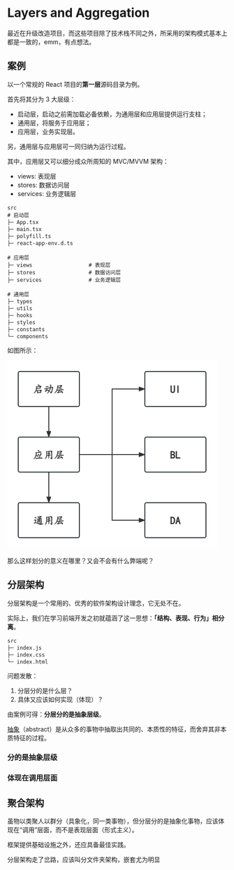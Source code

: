 # Layers and Aggregation

最近在升级改造项目，而这些项目除了技术栈不同之外，所采用的架构模式基本上都是一致的，emm，有点想法。

## 案例

以一个常规的 React 项目的**第一层**源码目录为例。

首先将其分为 3 大层级：

- 启动层，启动之前需加载必备依赖，为通用层和应用层提供运行支柱；
- 通用层，将服务于应用层；
- 应用层，业务实现层。

另，通用层与应用层可一同归纳为运行过程。

其中，应用层又可以细分成众所周知的 MVC/MVVM 架构：

- views: 表现层
- stores: 数据访问层
- services: 业务逻辑层

```tree
src
# 启动层
├─ App.tsx
├─ main.tsx
├─ polyfill.ts
├─ react-app-env.d.ts

# 应用层
├─ views                  # 表现层
├─ stores                 # 数据访问层
├─ services               # 业务逻辑层

# 通用层
├─ types
├─ utils
├─ hooks
├─ styles
├─ constants
└─ components
```

如图所示：

![002-001](images/002-001.png)

那么这样划分的意义在哪里？又会不会有什么弊端呢？

## 分层架构

分层架构是一个常用的、优秀的软件架构设计理念，它无处不在。

实际上，我们在学习前端开发之初就蕴涵了这一思想：**「结构、表现、行为」相分离**。

```tree
src
├─ index.js
├─ index.css
└─ index.html
```

问题发散：

1. 分层分的是什么层？
2. 具体又应该如何实现（体现）？

由案例可得：**分层分的是抽象层级**。

[抽象](https://baike.baidu.com/item/%E6%8A%BD%E8%B1%A1/9021828)（abstract）是从众多的事物中抽取出共同的、本质性的特征，而舍弃其非本质特征的过程。

### 分的是抽象层级

### 体现在调用层面

## 聚合架构

虽物以类聚人以群分（具象化，同一类事物），但分层分的是抽象化事物，应该体现在“调用”层面，而不是表现层面（形式主义）。

框架提供基础设施之外，还应具备最佳实践。

分层架构走了岔路，应该叫分文件夹架构，嵌套尤为明显
